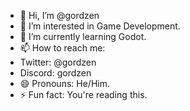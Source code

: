 - 👋 Hi, I’m @gordzen
- 👀 I’m interested in Game Development.
- 🌱 I’m currently learning Godot.
- 📫 How to reach me:
-   Twitter: @gordzen
-   Discord: gordzen
- 😄 Pronouns: He/Him.
- ⚡ Fun fact: You're reading this.

<!---
gordzen/gordzen is a ✨ special ✨ repository because its `README.md` (this file) appears on your GitHub profile.
You can click the Preview link to take a look at your changes.
--->
